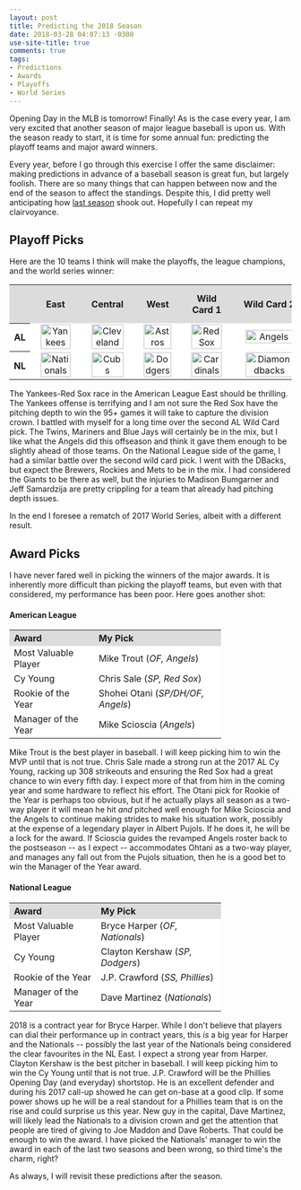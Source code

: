 ```yaml
---
layout: post
title: Predicting the 2018 Season
date: 2018-03-28 04:07:13 -0300
use-site-title: true
comments: true
tags:
- Predictions
- Awards
- Playoffs
- World Series
---
```


Opening Day in the MLB is tomorrow! Finally! As is the case every year, I am very excited that another season of major league baseball is upon us. With the 
season ready to start, it is time for some annual fun: predicting the playoff teams and major award winners.

Every year, before I go through this exercise I offer the same disclaimer: making predictions in advance of a baseball season is great fun, but largely foolish. There are so many 
things that can happen between now and the end of the season to affect the standings. Despite this, I did pretty well anticipating how <a href = "http://www.cteeter.ca/blog/2017-11-20-picks-and-predictions-2017-review/" target = "_blank"> last season</a>
shook out. Hopefully I can repeat my clairvoyance.

## Playoff Picks

Here are the 10 teams I think will make the playoffs, the league champions, and the world series winner:

<table style="width:100%" align="center">
	<tr>
		<th style="text-align:center" bgcolor="gainsboro"> </th>
		<th style="text-align:center" bgcolor="gainsboro">East</th>
		<th style="text-align:center" bgcolor="gainsboro">Central</th>
		<th style="text-align:center" bgcolor="gainsboro">West</th>
		<th style="text-align:center" bgcolor="gainsboro">Wild Card 1</th>
		<th style="text-align:center" bgcolor="gainsboro">Wild Card 2</th>
		<th style="text-align:center" bgcolor="gainsboro">League Champions</th>
		<th style="text-align:center" bgcolor="gainsboro">World Series Champion</th>
	</tr>
	<tr>
		<th bgcolor="white">AL</th>
		<td style="text-align:center" bgcolor="white"><img src="{{site.url}}/img/logos/Yankees.png" alt="Yankees" width="85%"></td>
		<td style="text-align:center" bgcolor="white"><img src="{{site.url}}/img/logos/Indians.png" alt="Cleveland" width="85%"></td>
		<td style="text-align:center" bgcolor="white"><img src="{{site.url}}/img/logos/Astros.png" alt="Astros" width="85%"></td>
		<td style="text-align:center" bgcolor="white"><img src="{{site.url}}/img/logos/RedSox.png" alt="Red Sox" width="85%"></td>
		<td style="text-align:center" bgcolor="white"><img src="{{site.url}}/img/logos/Angels.png" alt="Angels" width="85%"></td>
		<td style="text-align:center" bgcolor="white"><img src="{{site.url}}/img/logos/Astros.png" alt="Astros"></td>
		<td style="text-align:center" rowspan="2" bgcolor="white"><img src="{{site.url}}/img/logos/Dodgers.png" alt="Dodgers"></td>
	</tr>
	<tr>
		<th bgcolor="white">NL</th>
		<td style="text-align:center" bgcolor="white"><img src="{{site.url}}/img/logos/Nationals.png" alt="Nationals" width="85%"></td>
		<td style="text-align:center" bgcolor="white"><img src="{{site.url}}/img/logos/Cubs.png" alt="Cubs" width="85%"></td>
		<td style="text-align:center" bgcolor="white"><img src="{{site.url}}/img/logos/Dodgers.png" alt="Dodgers" width="85%"></td>
		<td style="text-align:center" bgcolor="white"><img src="{{site.url}}/img/logos/Cardinals.png" alt="Cardinals" width="85%"></td>
		<td style="text-align:center" bgcolor="white"><img src="{{site.url}}/img/logos/Diamondbacks.png" alt="Diamondbacks" width="85%"></td>
		<td style="text-align:center" bgcolor="white"><img src="{{site.url}}/img/logos/Dodgers.png" alt="Dodgers"></td>
	</tr>
</table>

The Yankees-Red Sox race in the American League East should be thrilling. The Yankees offense is terrifying and I am not sure the Red Sox
have the pitching depth to win the 95+ games it will take to capture the division crown. I battled with myself for a long time over the second AL Wild Card
pick. The Twins, Mariners and Blue Jays will certainly be in the mix, but I like what the Angels did this offseason and think it gave them enough to be slightly ahead
of those teams. On the National League side of the game, I had a similar battle over the second wild card pick. I went with the DBacks,
but expect the Brewers, Rockies and Mets to be in the mix. I had considered the Giants to be there as well, but the injuries to Madison Bumgarner and Jeff
Samardzija are pretty crippling for a team that already had pitching depth issues. 

In the end I foresee a rematch of 2017 World Series, albeit with a different result.


## Award Picks

I have never fared well in picking the winners of the major awards. It is inherently more difficult than picking the playoff teams,
but even with that considered, my performance has been poor. Here goes another shot:

#### American League

<table style="width:75%" align="center">
	<tr>
		<th style="text-align:left" bgcolor="gainsboro">Award</th>
		<th style="text-align:left" bgcolor="gainsboro">My Pick</th>
	</tr>
	<tr>
		<td style="text-align:left" bgcolor="white">Most Valuable Player</td>
		<td style="text-align:left" bgcolor="white">Mike Trout (<em>OF, Angels</em>)</td>
	</tr>
	<tr>
		<td style="text-align:left" bgcolor="white">Cy Young</td>
		<td style="text-align:left" bgcolor="white">Chris Sale (<em>SP, Red Sox</em>)</td>
	</tr>
	<tr>
		<td style="text-align:left" bgcolor="white">Rookie of the Year</td>
		<td style="text-align:left" bgcolor="white">Shohei Otani (<em>SP/DH/OF, Angels</em>)</td>
	</tr>
	<tr>
		<td style="text-align:left" bgcolor="white">Manager of the Year</td>
		<td style="text-align:left" bgcolor="white">Mike Scioscia (<em>Angels</em>)</td>
	</tr>
</table>

Mike Trout is the best player in baseball. I will keep picking him to win the MVP until that is not true. Chris Sale made a strong run at the 2017 AL Cy Young,
racking up 308 strikeouts and ensuring the Red Sox had a great chance to win every fifth day. I expect more of that from him in the coming year and some hardware
to reflect his effort. The Otani pick for Rookie of the Year is perhaps too obvious, but if he actually plays all season as a two-way player it will mean he hit 
*and* pitched well enough for Mike Scioscia and the Angels to continue making strides to make his situation work, possibly at the expense of a legendary player in 
Albert Pujols. If he does it, he will be a lock for the award. If Scioscia guides the revamped Angels roster back to the postseason -- as I expect -- accommodates
Ohtani as a two-way player, and manages any fall out from the Pujols situation, then he is a good bet to win the Manager of the Year award.

#### National League

<table style="width:75%" align="center">
	<tr>
		<th style="text-align:left" bgcolor="gainsboro">Award</th>
		<th style="text-align:left" bgcolor="gainsboro">My Pick</th>
	</tr>
	<tr>
		<td style="text-align:left" bgcolor="white">Most Valuable Player</td>
		<td style="text-align:left" bgcolor="white">Bryce Harper (<em>OF, Nationals</em>)</td>
	</tr>
	<tr>
		<td style="text-align:left" bgcolor="white">Cy Young</td>
		<td style="text-align:left" bgcolor="white">Clayton Kershaw (<em>SP, Dodgers</em>)</td>
	</tr>
	<tr>
		<td style="text-align:left" bgcolor="white">Rookie of the Year</td>
		<td style="text-align:left" bgcolor="white">J.P. Crawford (<em>SS, Phillies</em>)</td>
	</tr>
	<tr>
		<td style="text-align:left" bgcolor="white">Manager of the Year</td>
		<td style="text-align:left" bgcolor="white">Dave Martinez (<em>Nationals</em>)</td>
	</tr>
</table>

2018 is a contract year for Bryce Harper. While I don't believe that players can dial their performance up in contract years, this *is* a big year for Harper and the
Nationals -- possibly the last year of the Nationals being considered the clear favourites in the NL East. I expect a strong year from Harper. Clayton Kershaw is the 
best pitcher in baseball. I will keep picking him to win the Cy Young until that is not true. J.P. Crawford will be the Phillies Opening Day (and everyday) 
shortstop. He is an excellent defender and during his 2017 call-up showed he can get on-base at a good clip. If some power shows up he will be a real standout for
a Phillies team that is on the rise and could surprise us this year. New guy in the capital, Dave Martinez, will likely lead the Nationals to a division crown and get the attention that people 
are tired of giving to Joe Maddon and Dave Roberts. That could be enough to win the award. I have picked the Nationals' manager to win the award in each of the last two seasons and been wrong, so 
third time's the charm, right?

As always, I will revisit these predictions after the season.
